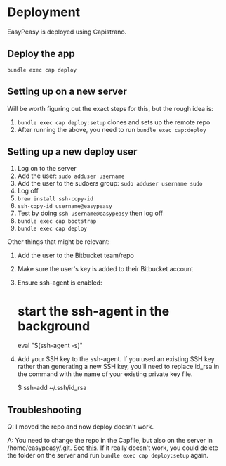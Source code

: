 Deployment
==========

EasyPeasy is deployed using Capistrano.


Deploy the app
--------------

    bundle exec cap deploy


Setting up on a new server
--------------------------

Will be worth figuring out the exact steps for this, but the rough idea is:

1. `bundle exec cap deploy:setup` clones and sets up the remote repo
2. After running the above, you need to run `bundle exec cap:deploy`


Setting up a new deploy user
----------------------------

1. Log on to the server
2. Add the user: `sudo adduser username`
3. Add the user to the sudoers group: `sudo adduser username sudo`
4. Log off
5. `brew install ssh-copy-id`
6. `ssh-copy-id username@easypeasy`
7. Test by doing `ssh username@easypeasy` then log off
8. `bundle exec cap bootstrap`
9. `bundle exec cap deploy`

Other things that might be relevant:

1. Add the user to the Bitbucket team/repo
2. Make sure the user's key is added to their Bitbucket account
3. Ensure ssh-agent is enabled:
   
   # start the ssh-agent in the background
   eval "$(ssh-agent -s)"
   
4. Add your SSH key to the ssh-agent. If you used an existing SSH key rather than generating a new SSH key, you'll need to replace id_rsa in the command with the name of your existing private key file.
   
   $ ssh-add ~/.ssh/id_rsa


Troubleshooting
---------------

Q: I moved the repo and now deploy doesn't work.

A: You need to change the repo in the Capfile, but also on the server in /home/easypeasy/.git. See [this](https://coderwall.com/p/4k1lja/fixing-capistrano-3-deployments-after-a-repository-change). If it really doesn't work, you could delete the folder on the server and run `bundle exec cap deploy:setup` again.
